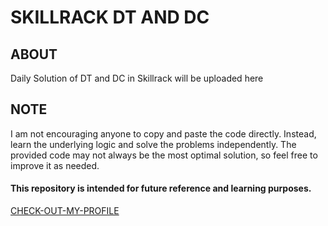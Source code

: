 
# SKILLRACK DT AND DC




## ABOUT
Daily Solution of DT and DC in Skillrack will be uploaded here

## NOTE
I am not encouraging anyone to copy and paste the code directly. Instead, learn the underlying logic and solve the problems independently. The provided code may not always be the most optimal solution, so feel free to improve it as needed.

#### This repository is intended for future reference and learning purposes. 

[CHECK-OUT-MY-PROFILE](https://www.skillrack.com/faces/resume.xhtml?id=447677&key=ashwin_sii)
